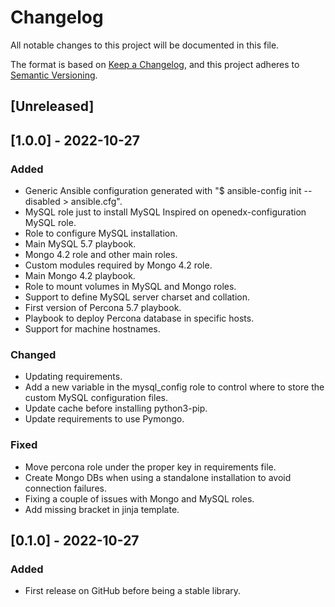 # Changelog

All notable changes to this project will be documented in this file.

The format is based on [Keep a Changelog](https://keepachangelog.com/en/1.0.0/),
and this project adheres to [Semantic Versioning](https://semver.org/spec/v2.0.0.html).

## [Unreleased]

## [1.0.0] - 2022-10-27

### Added

- Generic Ansible configuration generated with "$ ansible-config init --disabled > ansible.cfg".
- MySQL role just to install MySQL Inspired on openedx-configuration MySQL role.
- Role to configure MySQL installation.
- Main MySQL 5.7 playbook.
- Mongo 4.2 role and other main roles.
- Custom modules required by Mongo 4.2 role.
- Main Mongo 4.2 playbook.
- Role to mount volumes in MySQL and Mongo roles.
- Support to define MySQL server charset and collation.
- First version of Percona 5.7 playbook.
- Playbook to deploy Percona database in specific hosts.
- Support for machine hostnames.

### Changed

- Updating requirements.
- Add a new variable in the mysql_config role to control where to store the custom MySQL configuration files.
- Update cache before installing python3-pip.
- Update requirements to use Pymongo.

### Fixed

- Move percona role under the proper key in requirements file.
- Create Mongo DBs when using a standalone installation to avoid connection failures.
- Fixing a couple of issues with Mongo and MySQL roles.
- Add missing bracket in jinja template.


## [0.1.0] - 2022-10-27

### Added

- First release on GitHub before being a stable library.
